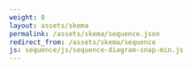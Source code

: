 ```yaml
---
weight: 0
layout: assets/skema
permalink: /assets/skema/sequence.json
redirect_from: /assets/skema/sequence
js: sequence/js/sequence-diagram-snap-min.js
---
```

